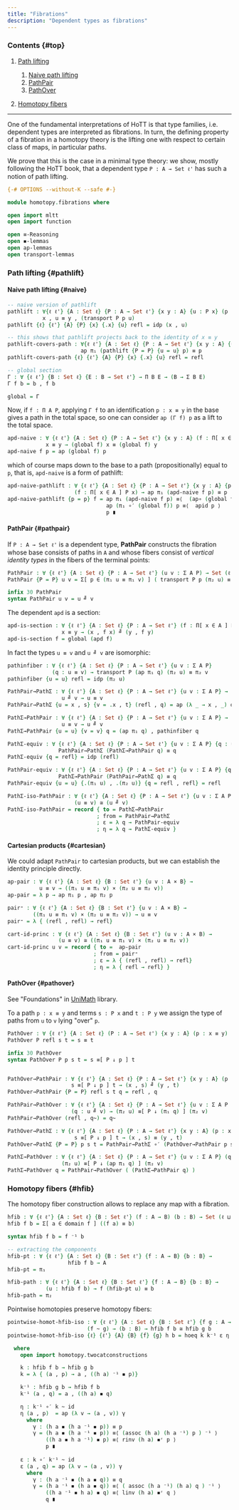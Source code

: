 ```yaml
---
title: "Fibrations"
description: "Dependent types as fibrations"
---
```



### Contents {#top}

1. [Path lifting](#pathlift)
   1. [Naive path lifting](#naive)
   1. [PathPair](#pathpair)
   1. [PathOver](#pathover)

1. [Homotopy fibers](#hfib)
--------------------------------------------------

One of the fundamental interpretations of HoTT is that type families, i.e. dependent types are interpreted as fibrations. In turn, the defining property of  a fibration in a homotopy theory is the lifting one with respect to certain class of maps, in particular paths.

We prove that this is the case in a minimal type theory: we show, mostly following the HoTT book, that a dependent type `P : A → Set ℓ'` has such a notion of path lifting. 


```agda
{-# OPTIONS --without-K --safe #-}

module homotopy.fibrations where

open import mltt
open import function

open ≡-Reasoning
open ◾-lemmas
open ap-lemmas
open transport-lemmas
```

### Path lifting {#pathlift}

#### Naive path lifting {#naive}

```agda
-- naive version of pathlift
pathlift : ∀{ℓ ℓ'} {A : Set ℓ} {P : A → Set ℓ'} {x y : A} {u : P x} (p : x ≡ y) →
           x , u ≡ y , (transport P p u)
pathlift {ℓ} {ℓ'} {A} {P} {x} {.x} {u} refl = idp (x , u)

-- this shows that pathlift projects back to the identity of x ≡ y
pathlift-covers-path : ∀{ℓ ℓ'} {A : Set ℓ} {P : A → Set ℓ'} {x y : A} {u : P x} (p : x ≡ y) →
                       ap π₁ (pathlift {P = P} {u = u} p) ≡ p
pathlift-covers-path {ℓ} {ℓ'} {A} {P} {x} {.x} {u} refl = refl
```

```agda
-- global section
Γ : ∀ {ℓ ℓ'} {B : Set ℓ} {E : B → Set ℓ'} → Π B E → (B → Σ B E)
Γ f b = b , f b

global = Γ
```

Now, if `f : Π A P`, applying `Γ f` to an identification `p : x ≡ y` in the base gives a path in the total space, so one can consider `ap (Γ f) p` as a lift to the total space.

```agda
apd-naive : ∀ {ℓ ℓ'} {A : Set ℓ} {P : A → Set ℓ'} {x y : A} (f : Π[ x ∈ A ] P x) → 
            x ≡ y → (global f) x ≡ (global f) y
apd-naive f p = ap (global f) p 
```

which of course maps down to the base to a path (propositionally) equal to `p`, that is, `apd-naive` is a form of pathlift:

```agda
apd-naive-pathlift : ∀ {ℓ ℓ'} {A : Set ℓ} {P : A → Set ℓ'} {x y : A} {p : x ≡ y}
                     (f : Π[ x ∈ A ] P x) → ap π₁ (apd-naive f p) ≡ p
apd-naive-pathlift {p = p} f = ap π₁ (apd-naive f p) ≡⟨  (ap∘ (global f) π₁ p) ⁻¹ ⟩
                               ap (π₁ ∘′ (global f)) p ≡⟨  apid p ⟩
                               p ∎
```

#### PathPair {#pathpair}

If `P : A → Set ℓ'` is a dependent type, **PathPair**  constructs the fibration whose base consists of paths in `A` and whose fibers consist of *vertical identity types* in the fibers of the terminal points:

```agda
PathPair : ∀ {ℓ ℓ'} {A : Set ℓ} {P : A → Set ℓ'} (u v : Σ A P) → Set (ℓ ⊔ ℓ')
PathPair {P = P} u v = Σ[ p ∈ (π₁ u ≡ π₁ v) ] ( transport P p (π₂ u) ≡ (π₂ v) )

infix 30 PathPair
syntax PathPair u v = u ╝ v
```

The dependent `apd` is a section:

```agda
apd-is-section : ∀ {ℓ ℓ'} {A : Set ℓ} {P : A → Set ℓ'} (f : Π[ x ∈ A ] P x) {x y : A} → 
                 x ≡ y → (x , f x) ╝ (y , f y)
apd-is-section f = global (apd f)

```
In fact the types `u ≡ v` and `u ╝ v` are isomorphic:

```agda
pathinfiber : ∀ {ℓ ℓ'} {A : Set ℓ} {P : A → Set ℓ'} {u v : Σ A P}
              (q : u ≡ v) → transport P (ap π₁ q) (π₂ u) ≡ π₂ v
pathinfiber {u = u} refl = idp (π₂ u)

PathPair→PathΣ : ∀ {ℓ ℓ'} {A : Set ℓ} {P : A → Set ℓ'} {u v : Σ A P} →
                 u ╝ v → u ≡ v
PathPair→PathΣ {u = x , s} {v = .x , t} (refl , q) = ap (λ _ → x , _) q

PathΣ→PathPair : ∀ {ℓ ℓ'} {A : Set ℓ} {P : A → Set ℓ'} {u v : Σ A P} →
                 u ≡ v → u ╝ v
PathΣ→PathPair {u = u} {v = v} q = (ap π₁ q) , pathinfiber q

PathΣ-equiv : ∀ {ℓ ℓ'} {A : Set ℓ} {P : A → Set ℓ'} {u v : Σ A P} {q : u ≡ v} →
                PathPair→PathΣ (PathΣ→PathPair q) ≡ q
PathΣ-equiv {q = refl} = idp (refl)

PathPair-equiv : ∀ {ℓ ℓ'} {A : Set ℓ} {P : A → Set ℓ'} {u v : Σ A P} {q : u ╝ v} →
                PathΣ→PathPair (PathPair→PathΣ q) ≡ q
PathPair-equiv {u = u} {.(π₁ u) , .(π₂ u)} {q = refl , refl} = refl

PathΣ-iso-PathPair : ∀ {ℓ ℓ'} {A : Set ℓ} {P : A → Set ℓ'} {u v : Σ A P} →
                     (u ≡ v) ≅ (u ╝ v)
PathΣ-iso-PathPair = record { to = PathΣ→PathPair
                            ; from = PathPair→PathΣ
                            ; ε = λ q → PathPair-equiv
                            ; η = λ q → PathΣ-equiv }
```

#### Cartesian products {#cartesian}

We could adapt `PathPair` to cartesian products, but we can establish the identity principle directly. 

```agda
ap-pair : ∀ {ℓ ℓ'} {A : Set ℓ} {B : Set ℓ'} {u v : A × B} →
          u ≡ v → ((π₁ u ≡ π₁ v) × (π₂ u ≡ π₂ v))
ap-pair = λ p → ap π₁ p , ap π₂ p

pair⁼ : ∀ {ℓ ℓ'} {A : Set ℓ} {B : Set ℓ'} {u v : A × B} →
        ((π₁ u ≡ π₁ v) × (π₂ u ≡ π₂ v)) → u ≡ v
pair⁼ = λ { (refl , refl) → refl}

cart-id-princ : ∀ {ℓ ℓ'} {A : Set ℓ} {B : Set ℓ'} (u v : A × B) →
                (u ≡ v) ≅ ((π₁ u ≡ π₁ v) × (π₂ u ≡ π₂ v))
cart-id-princ u v = record { to =  ap-pair
                           ; from = pair⁼ 
                           ; ε = λ { (refl , refl) → refl}
                           ; η = λ { refl → refl} }
```

#### PathOver {#pathover}

See "Foundations" in [UniMath](https://github.com/UniMath/UniMath) library. 

To a path `p : x ≡ y` and terms `s : P x` and `t : P y` we  assign the type of paths from `u` to `v` lying "over" `p`.

```agda
PathOver : ∀ {ℓ ℓ'} {A : Set ℓ} (P : A → Set ℓ') {x y : A} (p : x ≡ y) (s : P x) (t : P y) → Set ℓ'
PathOver P refl s t = s ≡ t

infix 30 PathOver
syntax PathOver P p s t = s ≡[ P ↓ p ] t


PathOver→PathPair : ∀ {ℓ ℓ'} {A : Set ℓ} {P : A → Set ℓ'} {x y : A} (p : x ≡ y) (s : P x) (t : P y) →
                    s ≡[ P ↓ p ] t → (x , s) ╝ (y , t)
PathOver→PathPair {P = P} refl s t q = refl , q

PathPair→PathOver : ∀ {ℓ ℓ'} {A : Set ℓ} {P : A → Set ℓ'} {u v : Σ A P }
                    (q : u ╝ v) → (π₂ u) ≡[ P ↓ (π₁ q) ] (π₂ v)
PathPair→PathOver (refl , q~) = q~

PathOver→PathΣ : ∀ {ℓ ℓ'} {A : Set ℓ} {P : A → Set ℓ'} {x y : A} (p : x ≡ y) (s : P x) (t : P y) →
                     s ≡[ P ↓ p ] t → (x , s) ≡ (y , t)
PathOver→PathΣ {P = P} p s t = PathPair→PathΣ ∘′ (PathOver→PathPair p s t)

PathΣ→PathOver : ∀ {ℓ ℓ'} {A : Set ℓ} {P : A → Set ℓ'} {u v : Σ A P} (q : u ≡ v) → 
                 (π₂ u) ≡[ P ↓ (ap π₁ q) ] (π₂ v)
PathΣ→PathOver q = PathPair→PathOver ( (PathΣ→PathPair q) )
```

### Homotopy fibers {#hfib}

The homotopy fiber construction allows to replace any map with a fibration.

```agda
hfib : ∀ {ℓ ℓ'} {A : Set ℓ} {B : Set ℓ'} (f : A → B) (b : B) → Set (ℓ ⊔ ℓ')
hfib f b = Σ[ a ∈ domain f ] ((f a) ≡ b)

syntax hfib f b = f ⁻¹ b

-- extracting the components
hfib-pt : ∀ {ℓ ℓ'} {A : Set ℓ} {B : Set ℓ'} {f : A → B} {b : B} → 
                   hfib f b → A
hfib-pt = π₁

hfib-path : ∀ {ℓ ℓ'} {A : Set ℓ} {B : Set ℓ'} {f : A → B} {b : B} → 
            (u : hfib f b) → f (hfib-pt u) ≡ b
hfib-path = π₂
```

Pointwise homotopies preserve homotopy fibers:

```agda
pointwise-homot-hfib-iso : ∀ {ℓ ℓ'} {A : Set ℓ} {B : Set ℓ'} {f g : A → B} → 
                         (f ~ g) → (b : B) → hfib f b ≅ hfib g b
pointwise-homot-hfib-iso {ℓ} {ℓ'} {A} {B} {f} {g} h b = hoeq k k⁻¹ ε η

  where
    open import homotopy.twocatconstructions

    k : hfib f b → hfib g b
    k = λ { (a , p) → a , ((h a) ⁻¹ ◾ p)}

    k⁻¹ : hfib g b → hfib f b
    k⁻¹ (a , q) = a , ((h a) ◾ q)

    η : k⁻¹ ∘′ k ~ id
    η (a , p)  = ap (λ v → (a , v)) γ
      where
        γ : (h a ◾ (h a ⁻¹ ◾ p)) ≡ p
        γ = (h a ◾ (h a ⁻¹ ◾ p)) ≡⟨ (assoc (h a) (h a ⁻¹) p ) ⁻¹ ⟩
            ((h a ◾ h a ⁻¹) ◾ p) ≡⟨ rinv (h a) ◾ʳ p ⟩
            p ∎
        
    ε : k ∘′ k⁻¹ ~ id
    ε (a , q) = ap (λ v → (a , v)) γ
      where
        γ : (h a ⁻¹ ◾ (h a ◾ q)) ≡ q
        γ = (h a ⁻¹ ◾ (h a ◾ q)) ≡⟨ ( assoc (h a ⁻¹) (h a) q ) ⁻¹ ⟩
            ((h a ⁻¹ ◾ h a) ◾ q) ≡⟨ linv (h a) ◾ʳ q ⟩
            q ∎
```

